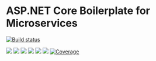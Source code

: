 # ASP.NET Core Boilerplate for Microservices

[![Build status](https://ci.appveyor.com/api/projects/status/c34fiwiok4m1rwse?svg=true)](https://ci.appveyor.com/project/juanroman/microservices-boilerplate)

[![](https://sonarcloud.io/api/project_badges/measure?project=juanroman_microservices-boilerplate&metric=ncloc&branch=dev)](https://sonarcloud.io/dashboard/?id=nlog2&branch=dev) 
[![](https://sonarcloud.io/api/project_badges/measure?project=juanroman_microservices-boilerplate&metric=bugs&branch=dev)](https://sonarcloud.io/dashboard/?id=nlog2&branch=dev) 
[![](https://sonarcloud.io/api/project_badges/measure?project=juanroman_microservices-boilerplate&metric=vulnerabilities&branch=dev)](https://sonarcloud.io/dashboard/?id=nlog2&branch=dev) 
[![](https://sonarcloud.io/api/project_badges/measure?project=juanroman_microservices-boilerplate&metric=code_smells&branch=dev)](https://sonarcloud.io/project/issues?id=nlog2&resolved=false&types=CODE_SMELL&branch=dev) 
[![](https://sonarcloud.io/api/project_badges/measure?project=juanroman_microservices-boilerplate&metric=duplicated_lines_density&branch=dev)](https://sonarcloud.io/component_measures/domain/Duplications?id=juanroman_microservices-boilerplate&branch=dev) 
[![](https://sonarcloud.io/api/project_badges/measure?project=juanroman_microservices-boilerplate&metric=sqale_debt_ratio&branch=dev)](https://sonarcloud.io/dashboard/?id=nlog2&branch=dev) 
[![Coverage](https://sonarcloud.io/api/project_badges/measure?project=juanroman_microservices-boilerplate&metric=coverage&branch=dev)](https://sonarcloud.io/dashboard?id=nlog2&branch=dev)
